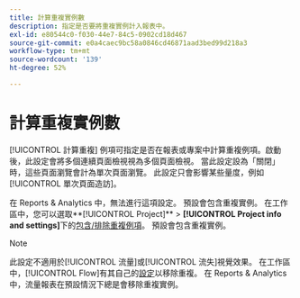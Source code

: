 ```yaml
---
title: 計算重複實例數
description: 指定是否要將重複實例計入報表中。
exl-id: e80544c0-f030-44e7-84c5-0902cd18d467
source-git-commit: e0a4caec9bc58a0846cd46871aad3bed99d218a3
workflow-type: tm+mt
source-wordcount: '139'
ht-degree: 52%

---
```


# 計算重複實例數

[!UICONTROL 計算重複] 例項可指定是否在報表或專案中計算重複例項。啟動後，此設定會將多個連續頁面檢視視為多個頁面檢視。 當此設定設為「關閉」時，這些頁面瀏覽會計為單次頁面瀏覽。 此設定只會影響某些量度，例如[!UICONTROL 單次頁面造訪]。

在 Reports &amp; Analytics 中，無法進行這項設定。 預設會包含重複實例。
在工作區中，您可以選取**[!UICONTROL Project]** > **[!UICONTROL Project info and settings]**&#x200B;下的[包含/排除重複例項](/help/analyze/analysis-workspace/build-workspace-project/freeform-overview.md)。 預設會包含重複實例。

>[!NOTE]
>此設定不適用於[!UICONTROL 流量]或[!UICONTROL 流失]視覺效果。 在工作區中，[!UICONTROL Flow]有其自己的[設定](/help/analyze/analysis-workspace/visualizations/c-flow/flow-settings.md)以移除重複。 在 Reports &amp; Analytics 中，流量報表在預設情況下總是會移除重複實例。

